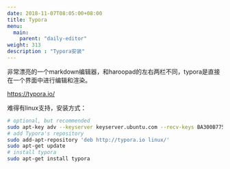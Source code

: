 ```yaml
---
date: 2018-11-07T08:05:00+08:00
title: Typora
menu:
  main:
    parent: "daily-editor"
weight: 313
description : "Typora安装"
---
```


非常漂亮的一个markdown编辑器，和haroopad的左右两栏不同，typora是直接在一个界面中进行编辑和渲染。

https://typora.io/

难得有linux支持，安装方式：

```bash
# optional, but recommended
sudo apt-key adv --keyserver keyserver.ubuntu.com --recv-keys BA300B7755AFCFAE
# add Typora's repository
sudo add-apt-repository 'deb http://typora.io linux/'
sudo apt-get update
# install typora
sudo apt-get install typora
```